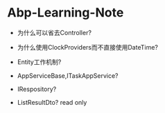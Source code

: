 # Abp-Learning-Note

* 为什么可以省去Controller?

* 为什么使用ClockProviders而不直接使用DateTime?

* Entity工作机制?

* AppServiceBase,ITaskAppService?

* IRespository?

* ListResultDto? read only
